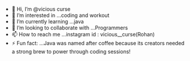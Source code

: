 - 👋 Hi, I’m @vicious curse
- 👀 I’m interested in ...coding and workout
- 🌱 I’m currently learning ...java
- 💞️ I’m looking to collaborate with ...Programmers
- 📫 How to reach me ...instagram id : vicious__curse(Rohan)
- ⚡ Fun fact: ...Java was named after coffee because its creators needed a strong brew to power through coding sessions!